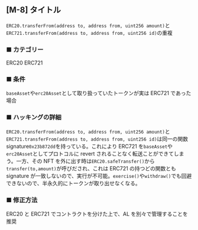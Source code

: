 ## [M-8] タイトル

`ERC20.transferFrom(address to, address from, uint256 amount)`と`ERC721.transferFrom(address to, address from, uint256 id)`の重複

### ■ カテゴリー

ERC20
ERC721

### ■ 条件

`baseAsset`や`erc20Asset`として取り扱っていたトークンが実は ERC721 であった場合

### ■ ハッキングの詳細

`ERC20.transferFrom(address to, address from, uint256 amount)`と`ERC721.transferFrom(address to, address from, uint256 id)`は同一の関数 signature`0x23b872dd`を持っている。これにより ERC721 を`baseAsset`や`erc20Asset`としてプロトコルに revert されることなく転送ことができてしまう。一方、その NFT を外に出す時は`ERC20.safeTransfer()`から`transfer(to,amount)`が呼びだされ、これは ERC721 の持つどの関数とも signature が一致しないので、実行が不可能。`exercise()`や`withdraw()`でも回避できないので、半永久的にトークンが取り出せなくなる。

### ■ 修正方法

ERC20 と ERC721 でコントラクトを分けた上で、AL を別々で管理することを推奨
